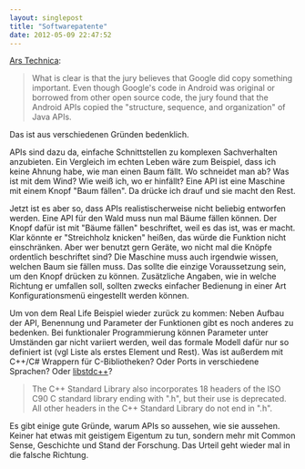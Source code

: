 ```yaml
---
layout: singlepost
title: "Softwarepatente"
date: 2012-05-09 22:47:52
---
```

[Ars Technica](http://arstechnica.com/tech-policy/news/2012/05/jury-rules-google-violated-copyright-law-google-moves-for-mistrial.ars):
> What is clear is that the jury believes that Google did copy something important. Even though Google's code in Android was original or borrowed from other open source code, the jury found that the Android APIs copied the "structure, sequence, and organization" of Java APIs.

Das ist aus verschiedenen Gründen bedenklich.

APIs sind dazu da, einfache Schnittstellen zu komplexen Sachverhalten anzubieten. Ein Vergleich im echten Leben wäre zum Beispiel, dass ich keine Ahnung habe, wie man einen Baum fällt. Wo schneidet man ab? Was ist mit dem Wind? Wie weiß ich, wo er hinfällt? Eine API ist eine Maschine mit einem Knopf "Baum fällen". Da drücke ich drauf und sie macht den Rest.

Jetzt ist es aber so, dass APIs realistischerweise nicht beliebig entworfen werden. Eine API für den Wald muss nun mal Bäume fällen können. Der Knopf dafür ist mit "Bäume fällen" beschriftet, weil es das ist, was er macht. Klar könnte er "Streichholz knicken" heißen, das würde die Funktion nicht einschränken. Aber wer benutzt gern Geräte, wo nicht mal die Knöpfe ordentlich beschriftet sind? Die Maschine muss auch irgendwie wissen, welchen Baum sie fällen muss. Das sollte die einzige Voraussetzung sein, um den Knopf drücken zu können. Zusätzliche Angaben, wie in welche Richtung er umfallen soll, sollten zwecks einfacher Bedienung in einer Art Konfigurationsmenü eingestellt werden können.

Um von dem Real Life Beispiel wieder zurück zu kommen: Neben Aufbau der API, Benennung und Parameter der Funktionen gibt es noch anderes zu bedenken. Bei funktionaler Programmierung können Parameter unter Umständen gar nicht variiert werden, weil das formale Modell dafür nur so definiert ist (vgl Liste als erstes Element und Rest). Was ist außerdem mit C++/C# Wrappern für C-Bibliotheken? Oder Ports in verschiedene Sprachen? Oder [libstdc++](http://en.wikipedia.org/wiki/Libstdc%2B%2B")?
> The C++ Standard Library also incorporates 18 headers of the ISO C90 C standard library ending with ".h", but their use is deprecated. All other headers in the C++ Standard Library do not end in ".h".

Es gibt einige gute Gründe, warum APIs so aussehen, wie sie aussehen. Keiner hat etwas mit geistigem Eigentum zu tun, sondern mehr mit Common Sense, Geschichte und Stand der Forschung. Das Urteil geht wieder mal in die falsche Richtung.